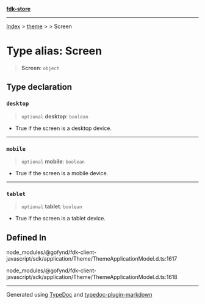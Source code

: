 [**fdk-store**](../../../README.md)
***

[Index](../../../API.md) > [theme](../../README.md) > [<internal>](../README.md) > Screen

# Type alias: Screen

> **Screen**: `object`

## Type declaration

### `desktop`

> `optional` **desktop**: `boolean`

- True if the screen is a desktop device.

***

### `mobile`

> `optional` **mobile**: `boolean`

- True if the screen is a mobile device.

***

### `tablet`

> `optional` **tablet**: `boolean`

- True if the screen is a tablet device.

## Defined In

node\_modules/@gofynd/fdk-client-javascript/sdk/application/Theme/ThemeApplicationModel.d.ts:1617

node\_modules/@gofynd/fdk-client-javascript/sdk/application/Theme/ThemeApplicationModel.d.ts:1618

***
Generated using [TypeDoc](https://typedoc.org/) and [typedoc-plugin-markdown](https://www.npmjs.com/package/typedoc-plugin-markdown)
